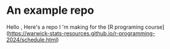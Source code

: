 # An example repo

Hello , Here's a repo I 'm making for the [R programing course] (https://warwick-stats-resources.github.io/r-programming-2024/schedule.html)


